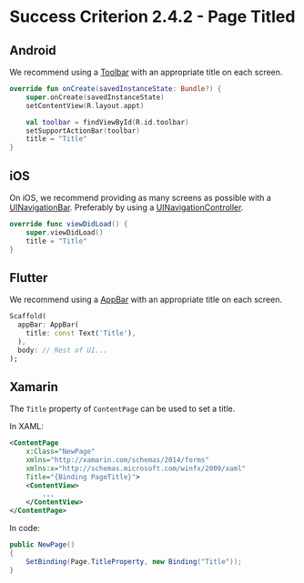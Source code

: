 # Success Criterion 2.4.2 - Page Titled
## Android

We recommend using a [Toolbar](https://developer.android.com/reference/androidx/appcompat/widget/Toolbar) with an appropriate title on each screen.

```kotlin
override fun onCreate(savedInstanceState: Bundle?) {
    super.onCreate(savedInstanceState)
    setContentView(R.layout.appt)

    val toolbar = findViewById(R.id.toolbar)
    setSupportActionBar(toolbar)
    title = "Title"
}
```
## iOS

On iOS, we recommend providing as many screens as possible with a [UINavigationBar](https://developer.apple.com/documentation/uikit/uinavigationbar). Preferably by using a [UINavigationController](https://developer.apple.com/documentation/uikit/uinavigationcontroller).

```swift
override func viewDidLoad() {
    super.viewDidLoad()
    title = "Title"
}
```
## Flutter

We recommend using a [AppBar](https://api.flutter.dev/flutter/material/AppBar-class.html) with an appropriate title on each screen.

```dart
Scaffold(
  appBar: AppBar(
    title: const Text('Title'),
  ),
  body: // Rest of UI...
);
```
## Xamarin

The `Title` property of `ContentPage` can be used to set a title.

In XAML:

```xml
<ContentPage
    x:Class="NewPage"
    xmlns="http://xamarin.com/schemas/2014/forms"
    xmlns:x="http://schemas.microsoft.com/winfx/2009/xaml"
    Title="{Binding PageTitle}">
    <ContentView>
        ...
    </ContentView>
</ContentPage>
```

In code:

```csharp
public NewPage()
{
    SetBinding(Page.TitleProperty, new Binding("Title")); 
}
```

